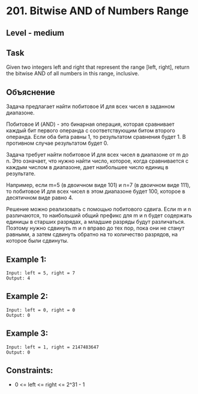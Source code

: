 # 201. Bitwise AND of Numbers Range


## Level - medium


## Task
Given two integers left and right that represent the range [left, right], return the bitwise AND of all numbers in this range, inclusive.


## Объяснение
Задача предлагает найти побитовое И для всех чисел в заданном диапазоне.

Побитовое И (AND) - это бинарная операция, которая сравнивает каждый бит первого операнда с соответствующим битом второго операнда. 
Если оба бита равны 1, то результатом сравнения будет 1. В противном случае результатом будет 0.

Задача требует найти побитовое И для всех чисел в диапазоне от m до n. Это означает, что нужно найти число, которое, 
когда сравнивается с каждым числом в диапазоне, дает наибольшее число единиц в результате.

Например, если m=5 (в двоичном виде 101) и n=7 (в двоичном виде 111), то побитовое И для всех чисел в этом диапазоне будет 100, 
которое в десятичном виде равно 4.

Решение можно реализовать с помощью побитового сдвига. 
Если m и n различаются, то наибольший общий префикс для m и n будет содержать единицы в старших разрядах, 
а младшие разряды будут различаться. Поэтому нужно сдвинуть m и n вправо до тех пор, пока они не станут равными, 
а затем сдвинуть обратно на то количество разрядов, на которое были сдвинуты.


## Example 1:
````
Input: left = 5, right = 7
Output: 4
````


## Example 2:
````
Input: left = 0, right = 0
Output: 0
````


## Example 3:
````
Input: left = 1, right = 2147483647
Output: 0
````


## Constraints:
- 0 <= left <= right <= 2^31 - 1
